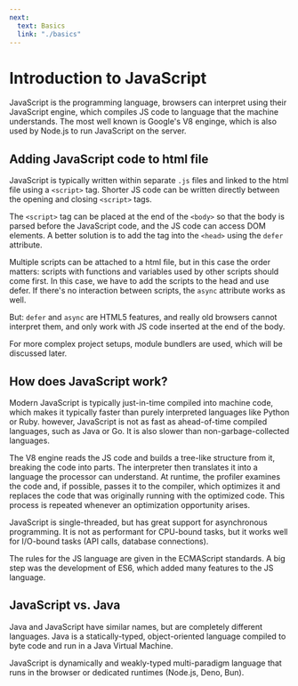 ```yaml
---
next:
  text: Basics
  link: "./basics"
---
```


# Introduction to JavaScript

JavaScript is the programming language, browsers can interpret using their JavaScript engine, which compiles JS code to language that the machine understands. The most well known is Google's V8 enginge, which is also used by Node.js to run JavaScript on the server.

## Adding JavaScript code to html file

JavaScript is typically written within separate `.js` files and linked to the html file using a `<script>` tag. Shorter JS code can be written directly between the opening and closing `<script>` tags.

The `<script>` tag can be placed at the end of the `<body>` so that the body is parsed before the JavaScript code, and the JS code can access DOM elements. A better solution is to add the tag into the `<head>` using the `defer` attribute.

Multiple scripts can be attached to a html file, but in this case the order matters: scripts with functions and variables used by other scripts should come first. In this case, we have to add the scripts to the head and use defer.
If there's no interaction between scripts, the `async` attribute works as well.

But: `defer` and `async` are HTML5 features, and really old browsers cannot interpret them, and only work with JS code inserted at the end of the body.

For more complex project setups, module bundlers are used, which will be discussed later.

## How does JavaScript work?

Modern JavaScript is typically just-in-time compiled into machine code, which makes it typically faster than purely interpreted languages like Python or Ruby. however, JavaScript is not as fast as ahead-of-time compiled languages, such as Java or Go. It is also slower than non-garbage-collected languages.

The V8 engine reads the JS code and builds a tree-like structure from it, breaking the code into parts. The interpreter then translates it into a language the processor can understand. At runtime, the profiler examines the code and, if possible, passes it to the compiler, which optimizes it and replaces the code that was originally running with the optimized code. This process is repeated whenever an optimization opportunity arises.

JavaScript is single-threaded, but has great support for asynchronous programming. It is not as performant for CPU-bound tasks, but it works well for I/O-bound tasks (API calls, database connections).

The rules for the JS language are given in the ECMAScript standards. A big step was the development of ES6, which added many features to the JS language.

## JavaScript vs. Java

Java and JavaScript have similar names, but are completely different languages. Java is a statically-typed, object-oriented language compiled to byte code and run in a Java Virtual Machine.

JavaScript is dynamically and weakly-typed multi-paradigm language that runs in the browser or dedicated runtimes (Node.js, Deno, Bun).
